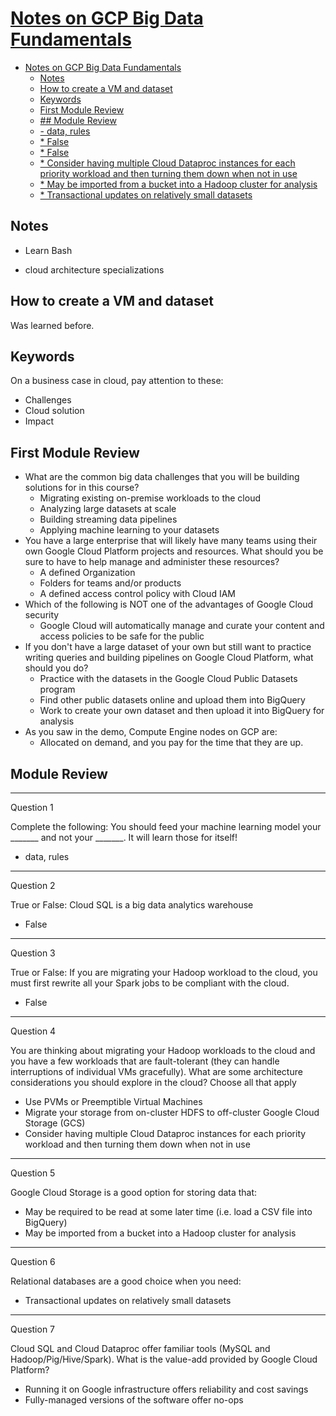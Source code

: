 # [Notes on  GCP Big Data Fundamentals](https://www.coursera.org/learn/gcp-big-data-ml-fundamentals/home/welcome)
- [Notes on  GCP Big Data Fundamentals](#notes-on--gcp-big-data-fundamentals)
  - [Notes](#notes)
  - [How to create a VM and dataset](#how-to-create-a-vm-and-dataset)
  - [Keywords](#keywords)
  - [First Module Review](#first-module-review)
  - [## Module Review](#-module-review)
  - [- data,  rules](#--data--rules)
  - [* False](#-false)
  - [* False](#-false-1)
  - [* Consider having multiple Cloud Dataproc instances for each priority workload and then turning them down when not in use](#-consider-having-multiple-cloud-dataproc-instances-for-each-priority-workload-and-then-turning-them-down-when-not-in-use)
  - [* May be imported from a bucket into a Hadoop cluster for analysis](#-may-be-imported-from-a-bucket-into-a-hadoop-cluster-for-analysis)
  - [* Transactional updates on relatively small datasets](#-transactional-updates-on-relatively-small-datasets)
## Notes

- Learn Bash

- cloud architecture specializations

## How to create a VM and dataset

Was learned before.

## Keywords

On a business case in cloud, pay attention to these:
* Challenges
* Cloud solution
* Impact


## First Module Review

* What are the common big data challenges that you will be building solutions for in this course?
  * Migrating existing on-premise workloads to the cloud
  * Analyzing large datasets at scale
  * Building streaming data pipelines
  * Applying machine learning to your datasets
* You have a large enterprise that will likely have many teams using their own Google Cloud Platform projects and resources. What should you be sure to have to help manage and administer these resources?
  * A defined Organization
  * Folders for teams and/or products
  * A defined access control policy with Cloud IAM
* Which of the following is NOT one of the advantages of Google Cloud security 
  * Google Cloud will automatically manage and curate your content and access policies to be safe for the public
* If you don't have a large dataset of your own but still want to practice writing queries and building pipelines on Google Cloud Platform, what should you do?
  * Practice with the datasets in the Google Cloud Public Datasets program
  * Find other public datasets online and upload them into BigQuery
  * Work to create your own dataset and then upload it into BigQuery for analysis 
* As you saw in the demo, Compute Engine nodes on GCP are:
  * Allocated on demand, and you pay for the time that they are up.


## Module Review
---------
Question 1

Complete the following:
You should feed your machine learning model your _______ and not your _______. It will learn those for itself!
- data,  rules
---------
Question 2

True or False: Cloud SQL is a big data analytics warehouse
* False
---------
Question 3

True or False: If you are migrating your Hadoop workload to the cloud, you must first rewrite all your Spark jobs to be compliant with the cloud. 
* False
---------
Question 4

You are thinking about migrating your Hadoop workloads to the cloud and you have a few workloads that are fault-tolerant (they can handle interruptions of individual VMs gracefully). What are some architecture considerations you should explore in the cloud? Choose all that apply
* Use PVMs or Preemptible Virtual Machines 
* Migrate your storage from on-cluster HDFS to off-cluster Google Cloud Storage (GCS)
* Consider having multiple Cloud Dataproc instances for each priority workload and then turning them down when not in use 
---------
Question 5

Google Cloud Storage is a good option for storing data that:
* May be required to be read at some later time (i.e. load a CSV file into BigQuery)
* May be imported from a bucket into a Hadoop cluster for analysis
---------
Question 6

Relational databases are a good choice when you need:
* Transactional updates on relatively small datasets
---------
Question 7

Cloud SQL and Cloud Dataproc offer familiar tools (MySQL and Hadoop/Pig/Hive/Spark). What is the value-add provided by Google Cloud Platform?
* Running it on Google infrastructure offers reliability and cost savings
* Fully-managed versions of the software offer no-ops